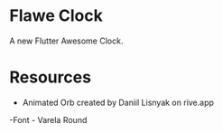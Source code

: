 # Flawe Clock

A new Flutter Awesome Clock.

# Resources

- Animated Orb created by Daniil Lisnyak on rive.app

-Font
    - Varela Round